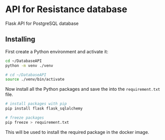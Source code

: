 # API for Resistance database
 Flask API for PostgreSQL database

## Installing
First create a Python environment and activate it:

```bash
cd ~/DatabaseAPI
python -m venv ./venv

```

```bash
# cd ~/DatabaseAPI
source ./venv/bin/activate
```

Now install all the Python packages and save the into the `requirement.txt` file.

```bash
# install packages with pip
pip install flask flask_sqlalchemy

# freeze packages
pip freeze > requirement.txt
```

This will be used to install the required package in the docker image.
